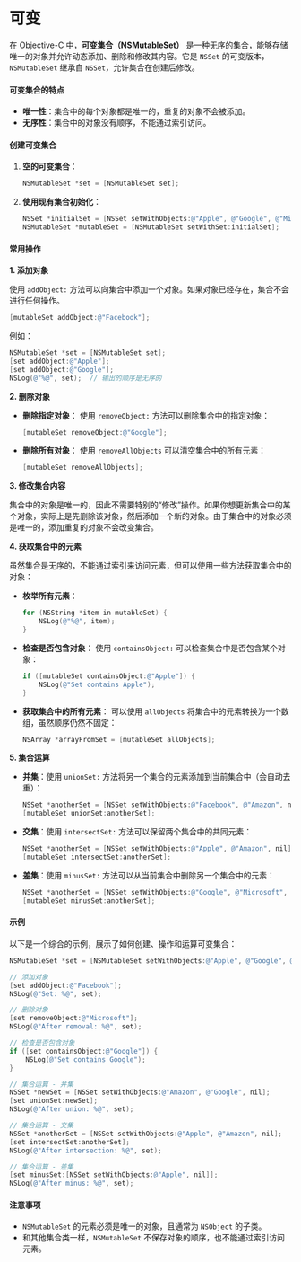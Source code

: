 # 可变

在 Objective-C 中，**可变集合（NSMutableSet）** 是一种无序的集合，能够存储唯一的对象并允许动态添加、删除和修改其内容。它是 `NSSet` 的可变版本，`NSMutableSet` 继承自 `NSSet`，允许集合在创建后修改。

#### 可变集合的特点

* **唯一性**：集合中的每个对象都是唯一的，重复的对象不会被添加。
* **无序性**：集合中的对象没有顺序，不能通过索引访问。

#### 创建可变集合

1.  **空的可变集合**：

    ```objective-c
    NSMutableSet *set = [NSMutableSet set];
    ```
2.  **使用现有集合初始化**：

    ```objective-c
    NSSet *initialSet = [NSSet setWithObjects:@"Apple", @"Google", @"Microsoft", nil];
    NSMutableSet *mutableSet = [NSMutableSet setWithSet:initialSet];
    ```

#### 常用操作

**1. 添加对象**

使用 `addObject:` 方法可以向集合中添加一个对象。如果对象已经存在，集合不会进行任何操作。

```objective-c
[mutableSet addObject:@"Facebook"];
```

例如：

```objective-c
NSMutableSet *set = [NSMutableSet set];
[set addObject:@"Apple"];
[set addObject:@"Google"];
NSLog(@"%@", set);  // 输出的顺序是无序的
```

**2. 删除对象**

*   **删除指定对象**： 使用 `removeObject:` 方法可以删除集合中的指定对象：

    ```objective-c
    [mutableSet removeObject:@"Google"];
    ```
*   **删除所有对象**： 使用 `removeAllObjects` 可以清空集合中的所有元素：

    ```objective-c
    [mutableSet removeAllObjects];
    ```

**3. 修改集合内容**

集合中的对象是唯一的，因此不需要特别的“修改”操作。如果你想更新集合中的某个对象，实际上是先删除该对象，然后添加一个新的对象。由于集合中的对象必须是唯一的，添加重复的对象不会改变集合。

**4. 获取集合中的元素**

虽然集合是无序的，不能通过索引来访问元素，但可以使用一些方法获取集合中的对象：

*   **枚举所有元素**：

    ```objective-c
    for (NSString *item in mutableSet) {
        NSLog(@"%@", item);
    }
    ```
*   **检查是否包含对象**： 使用 `containsObject:` 可以检查集合中是否包含某个对象：

    ```objective-c
    if ([mutableSet containsObject:@"Apple"]) {
        NSLog(@"Set contains Apple");
    }
    ```
*   **获取集合中的所有元素**： 可以使用 `allObjects` 将集合中的元素转换为一个数组，虽然顺序仍然不固定：

    ```objective-c
    NSArray *arrayFromSet = [mutableSet allObjects];
    ```

**5. 集合运算**

*   **并集**：使用 `unionSet:` 方法将另一个集合的元素添加到当前集合中（会自动去重）：

    ```objective-c
    NSSet *anotherSet = [NSSet setWithObjects:@"Facebook", @"Amazon", nil];
    [mutableSet unionSet:anotherSet];
    ```
*   **交集**：使用 `intersectSet:` 方法可以保留两个集合中的共同元素：

    ```objective-c
    NSSet *anotherSet = [NSSet setWithObjects:@"Apple", @"Amazon", nil];
    [mutableSet intersectSet:anotherSet];
    ```
*   **差集**：使用 `minusSet:` 方法可以从当前集合中删除另一个集合中的元素：

    ```objective-c
    NSSet *anotherSet = [NSSet setWithObjects:@"Google", @"Microsoft", nil];
    [mutableSet minusSet:anotherSet];
    ```

#### 示例

以下是一个综合的示例，展示了如何创建、操作和运算可变集合：

```objective-c
NSMutableSet *set = [NSMutableSet setWithObjects:@"Apple", @"Google", @"Microsoft", nil];

// 添加对象
[set addObject:@"Facebook"];
NSLog(@"Set: %@", set);

// 删除对象
[set removeObject:@"Microsoft"];
NSLog(@"After removal: %@", set);

// 检查是否包含对象
if ([set containsObject:@"Google"]) {
    NSLog(@"Set contains Google");
}

// 集合运算 - 并集
NSSet *newSet = [NSSet setWithObjects:@"Amazon", @"Google", nil];
[set unionSet:newSet];
NSLog(@"After union: %@", set);

// 集合运算 - 交集
NSSet *anotherSet = [NSSet setWithObjects:@"Apple", @"Amazon", nil];
[set intersectSet:anotherSet];
NSLog(@"After intersection: %@", set);

// 集合运算 - 差集
[set minusSet:[NSSet setWithObjects:@"Apple", nil]];
NSLog(@"After minus: %@", set);
```

#### 注意事项

* `NSMutableSet` 的元素必须是唯一的对象，且通常为 `NSObject` 的子类。
* 和其他集合类一样，`NSMutableSet` 不保存对象的顺序，也不能通过索引访问元素。
